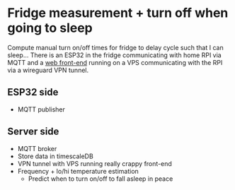 # Fridge measurement + turn off when going to sleep
Compute manual turn on/off times for fridge to delay cycle such that I can sleep... There is an ESP32 in the fridge communicating with home RPI via MQTT and a [web front-end](http://koelkast.royvorster.nl/) running on a VPS communicating with the RPI via a wireguard VPN tunnel.

## ESP32 side
- MQTT publisher

## Server side
- MQTT broker
- Store data in timescaleDB
- VPN tunnel with VPS running really crappy front-end
- Frequency + lo/hi temperature estimation
    - Predict when to turn on/off to fall asleep in peace
